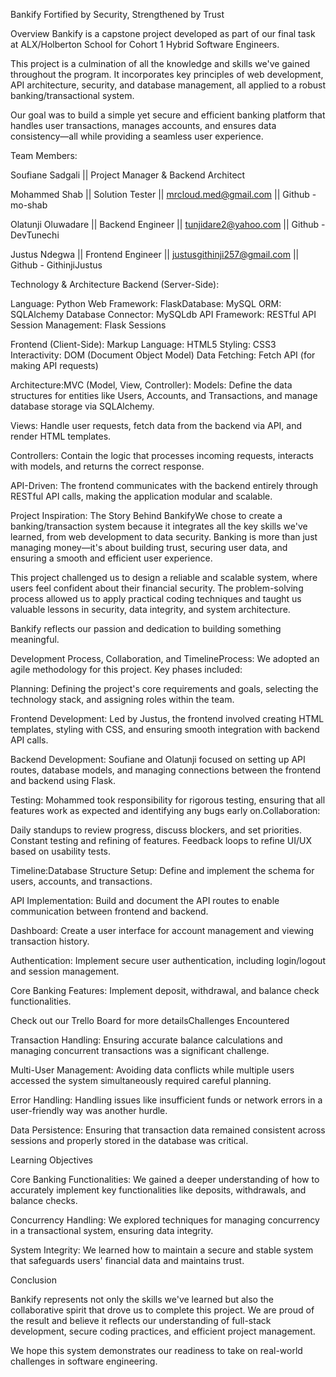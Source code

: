 Bankify
Fortified by Security, Strengthened by Trust

Overview Bankify is a capstone project developed as part of our final task at ALX/Holberton School for Cohort 1 Hybrid Software Engineers. 

This project is a culmination of all the knowledge and skills we've gained throughout the program. It incorporates key principles of web development, API architecture, security, and database management, all applied to a robust banking/transactional system. 

Our goal was to build a simple yet secure and efficient banking platform that handles user transactions, manages accounts, and ensures data consistency—all while providing a seamless user experience.



Team Members:

Soufiane Sadgali || Project Manager & Backend Architect

Mohammed Shab || Solution Tester || mrcloud.med@gmail.com || Github - mo-shab

Olatunji Oluwadare || Backend Engineer || tunjidare2@yahoo.com || Github - DevTunechi 

Justus Ndegwa || Frontend Engineer || justusgithinji257@gmail.com || Github - GithinjiJustus



Technology & Architecture
Backend (Server-Side):

Language: Python
Web Framework: FlaskDatabase: MySQL
ORM: SQLAlchemy
Database Connector: MySQLdb
API Framework: RESTful API
Session Management: Flask Sessions

Frontend (Client-Side):
Markup Language: HTML5
Styling: CSS3
Interactivity: DOM (Document Object Model)
Data Fetching: Fetch API (for making API requests)

Architecture:MVC (Model, View, Controller):
Models: Define the data structures for entities like Users, Accounts, and Transactions, and manage database storage via SQLAlchemy.

Views: Handle user requests, fetch data from the backend via API, and render HTML templates.

Controllers: Contain the logic that processes incoming requests, interacts with models, and returns the correct response.

API-Driven:
The frontend communicates with the backend entirely through RESTful API calls, making the application modular and scalable.

Project Inspiration: The Story Behind BankifyWe chose to create a banking/transaction system because it integrates all the key skills we've learned, from web development to data security. Banking is more than just managing money—it's about building trust, securing user data, and ensuring a smooth and efficient user experience.

This project challenged us to design a reliable and scalable system, where users feel confident about their financial security. The problem-solving process allowed us to apply practical coding techniques and taught us valuable lessons in security, data integrity, and system architecture. 

Bankify reflects our passion and dedication to building something meaningful. 


Development Process, Collaboration, and TimelineProcess:
We adopted an agile methodology for this project. Key phases included:

Planning:
Defining the project's core requirements and goals, selecting the technology stack, and assigning roles within the team.

Frontend Development:
Led by Justus, the frontend involved creating HTML templates, styling with CSS, and ensuring smooth integration with backend API calls.

Backend Development:
Soufiane and Olatunji focused on setting up API routes, database models, and managing connections between the frontend and backend using Flask.

Testing:
Mohammed took responsibility for rigorous testing, ensuring that all features work as expected and identifying any bugs early on.Collaboration:

Daily standups to review progress, discuss blockers, and set priorities. Constant testing and refining of features. Feedback loops to refine UI/UX based on usability tests.

Timeline:Database Structure Setup: Define and implement the schema for users, accounts, and transactions.

API Implementation: Build and document the API routes to enable communication between frontend and backend.

Dashboard: Create a user interface for account management and viewing transaction history.

Authentication: Implement secure user authentication, including login/logout and session management.

Core Banking Features: Implement deposit, withdrawal, and balance check functionalities.

Check out our Trello Board for more detailsChallenges Encountered

Transaction Handling: Ensuring accurate balance calculations and managing concurrent transactions was a significant challenge.

Multi-User Management: Avoiding data conflicts while multiple users accessed the system simultaneously required careful planning.

Error Handling: Handling issues like insufficient funds or network errors in a user-friendly way was another hurdle. 

Data Persistence: Ensuring that transaction data remained consistent across sessions and properly stored in the database was critical.


Learning Objectives

Core Banking Functionalities: We gained a deeper understanding of how to accurately implement key functionalities like deposits, withdrawals, and balance checks.

Concurrency Handling: We explored techniques for managing concurrency in a transactional system, ensuring data integrity.

System Integrity: We learned how to maintain a secure and stable system that safeguards users' financial data and maintains trust.


Conclusion

Bankify represents not only the skills we've learned but also the collaborative spirit that drove us to complete this project. We are proud of the result and believe it reflects our understanding of full-stack development, secure coding practices, and efficient project management.

We hope this system demonstrates our readiness to take on real-world challenges in software engineering.
